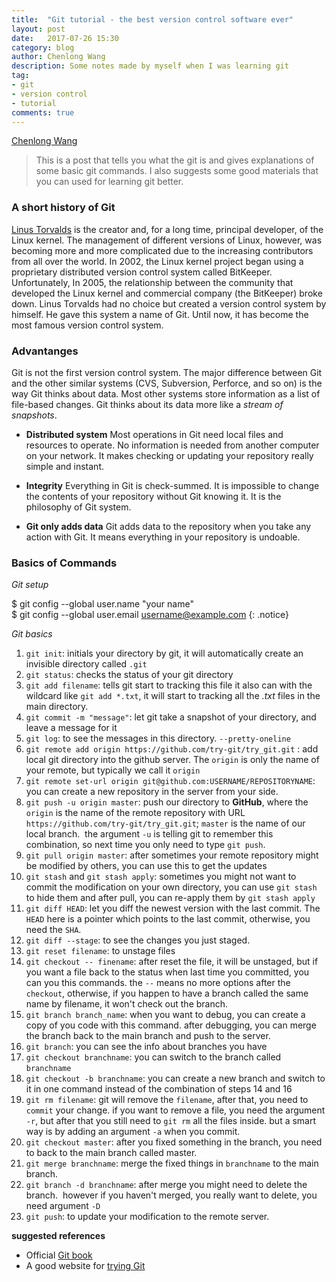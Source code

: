 ```yaml
---
title:  "Git tutorial - the best version control software ever"
layout: post
date:   2017-07-26 15:30 
category: blog
author: Chenlong Wang
description: Some notes made by myself when I was learning git
tag:
- git 
- version control 
- tutorial 
comments: true
---
```


[Chenlong Wang](http://chenlongwang.cn)    

> This is a post that tells you what the git is and gives explanations of some basic git commands.
> I also suggests some good materials that you can used for learning git better.

### A short history of Git

[Linus Torvalds](https://en.wikipedia.org/wiki/Linus_Torvalds) is the creator and, for a long time,
principal developer, of the Linux kernel. The management of different versions of Linux, however, was
becoming more and more complicated due to the increasing contributors from all over the world. In
2002, the Linux kernel project began using a proprietary distributed version control system called
BitKeeper. Unfortunately, In 2005, the relationship between the community that developed the Linux
kernel and commercial company (the BitKeeper) broke down. Linus Torvalds had no choice but created a
version control system by himself. He gave this system a name of Git. Until now, it has become the
most famous version control system.

### Advantanges

Git is not the first version control system. The major difference between Git and the other similar
systems (CVS, Subversion, Perforce, and so on) is the way Git thinks about data. Most other systems
store information as a list of file-based changes. Git thinks about its data more like a *stream of
snapshots*.

+ **Distributed system**
Most operations in Git need local files and resources to operate. No information is needed from
another computer on your network. It makes checking or updating your repository really simple and
instant.

+ **Integrity**
Everything in Git is check-summed. It is impossible to change the contents of your repository
without Git knowing it. It is the philosophy of Git system.

+ **Git only adds data**
Git adds data to the repository when you take any action with Git. It means everything in your
repository is undoable.

### Basics of Commands

*Git setup*

$ git config --global user.name "your name"  
$ git config --global user.email username@example.com
{: .notice}

*Git basics*

1. `git init`: initials your directory by git, it will automatically create an invisible directory
called `.git`
1. `git status`: checks the status of your git directory
1. `git add filename`: tells git start to tracking this file it also can with the wildcard like `git
add *.txt`, it will start to tracking all the *.txt* files in the main directory.
1. `git commit -m "message"`: let git take a snapshot of your directory, and leave a message for it
1. `git log`: to see the messages in this directory. `--pretty-oneline`
1. `git remote add origin https://github.com/try-git/try_git.git` : add local git directory into the
github server. The `origin` is only the name of your remote, but typically we call it `origin`
1. `git remote set-url origin git@github.com:USERNAME/REPOSITORYNAME`: you can create a new
repository in the server from your side.
1. `git push -u origin master`: push our directory to **GitHub**, where the `origin` is the name of
the remote repository with URL `https://github.com/try-git/try_git.git`; `master` is the name of our
local branch.  the argument `-u` is telling git to remember this combination, so next time you only
need to type `git push`.
1. `git pull origin master`: after sometimes your remote repository might be modified by others, you
can use this to get the updates
1. `git stash` and `git stash apply`: sometimes you might not want to commit the modification on
your own directory, you can use `git stash` to hide them and after pull, you can re-apply them by
`git stash apply`
1. `git diff HEAD`: let you diff the newest version with the last commit. The `HEAD` here is a
pointer which points to the last commit, otherwise, you need the `SHA`. 
1. `git diff --stage`: to see the changes you just staged.
1. `git reset filename`: to unstage files
1. `git checkout -- finename`: after reset the file, it will be unstaged, but if you want a file
back to the status when last time you committed, you can you this commands. the `--` means no more
options after the `checkout`, otherwise, if you happen to have a branch called the same name by
filename, it won't check out the branch.
1. `git branch branch_name`: when you want to debug, you can create a copy of you code with this
command. after debugging, you can merge the branch back to the main branch and push to the server. 
1. `git branch`: you can see the info about branches you have
1. `git checkout branchname`: you can switch to the branch called `branchname`
1. `git checkout -b branchname`: you can create a new branch and switch to it in one command instead
of the combination of steps 14 and 16
1. `git rm filename`: git will remove the `filename`, after that, you need to `commit` your change.
if you want to remove a file, you need the argument `-r`, but after that you still need to `git rm`
all the files inside. but a smart way is by adding an argument `-a` when you commit.  
1. `git checkout master`: after you fixed something in the branch, you need to back to the main
branch called master.
1. `git merge branchname`: merge the fixed things in `branchname` to the main branch.
1. `git branch -d branchname`: after merge you might need to delete the branch.  however if you
haven't merged, you really want to delete, you need argument `-D`
1. `git push`: to update your modification to the remote server.

**suggested references**  

+ Official [Git book](http://git-scm.com/book/en/v2)
+ A good website for [trying Git](https://try.github.io/levels/1/challenges/1)
